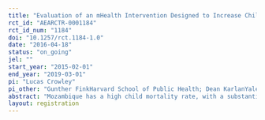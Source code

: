 ```yaml
---
title: "Evaluation of an mHealth Intervention Designed to Increase Child Vaccination Coverage in Mozambique"
rct_id: "AEARCTR-0001184"
rct_id_num: "1184"
doi: "10.1257/rct.1184-1.0"
date: "2016-04-18"
status: "on_going"
jel: ""
start_year: "2015-02-01"
end_year: "2019-03-01"
pi: "Lucas Crowley"
pi_other: "Gunther FinkHarvard School of Public Health; Dean KarlanYale University"
abstract: "Mozambique has a high child mortality rate, with a substantial portion of these deaths stemming from vaccine-preventable diseases.  A key issue is the drop-off between the first and subsequent doses of a vaccine.  This evaluation tests a mobile phone-based application introduced to health facility technicians in the Ministry of Health's national Extended Program of Immunization (EPI).  The application is intended to (a) improve the EPI's management of vaccine stock and (b) automatically remind caregivers of upcoming vaccination appointments.  The evaluation examines the impact of the intervention on child vaccination rates and management of the vaccine supply chain."
layout: registration
---
```


